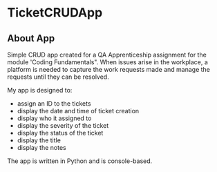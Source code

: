 # TicketCRUDApp

## About App
Simple CRUD app created for a QA Apprenticeship assignment for the module 'Coding Fundamentals". When issues arise in the workplace, a platform is needed to capture the work requests made and manage the requests until they can be resolved. 

My app is designed to:
*	assign an ID to the tickets
*   display the date and time of ticket creation
*	display who it assigned to
*	display the severity of the ticket
*	display the status of the ticket
*	display the title 
*	display the notes

The app is written in Python and is console-based.


